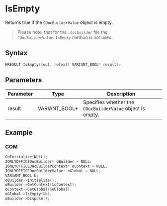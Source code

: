 # IsEmpty

Returns true if the `CDocBuilderValue` object is empty.

> Please note, that for the `.docbuilder` file the `CDocBuilderValue.IsEmpty` method is not used.

## Syntax

```cpp
HRESULT IsEmpty([out, retval] VARIANT_BOOL* result);
```

## Parameters

| Parameter | Type          | Description                                               |
| --------- | ------------- | --------------------------------------------------------- |
| result    | VARIANT_BOOL* | Specifies whether the `CDocBuilderValue` object is empty. |

## Example

### COM

```cpp
CoInitialize(NULL);
IONLYOFFICEDocBuilder* oBuilder = NULL;
IONLYOFFICEDocBuilderContext* oContext = NULL;
IONLYOFFICEDocBuilderValue* oGlobal = NULL;
VARIANT_BOOL b;
oBuilder->Initialize();
oBuilder->GetContext(&oContext);
oContext->GetGlobal(&oGlobal);
oGlobal->IsEmpty(&b);
oBuilder->Dispose();
```
